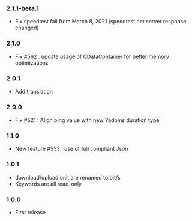 ### 2.1.1-beta.1
* Fix speedtest fail from March 8, 2021 (speedtest.net server response changed)

### 2.1.0
* Fix #562  : update usage of CDataContainer for better memory optimizations

### 2.0.1
* Add translation

### 2.0.0
* Fix #521 : Align ping value with new Yadoms duration type

### 1.1.0
* New feature #553 : use of full compliant Json

### 1.0.1
* download/upload unit are renamed to bit/s
* Keywords are all read-only

### 1.0.0
* First release
